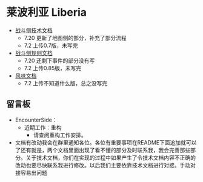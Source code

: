 # 莱波利亚 Liberia

+ [战斗侧技术文档](/docs/战斗-技术文档.md)
  + 7.20 更新了地图侧的部分，补充了部分流程
  + 7.2 上传0.7版，未写完
+ [战斗侧规则文档](/docs/战斗-规则文档.md)
  + 7.20 还剩下事件的部分没有写
  + 7.2 上传0.85版，未写完
+ [风味文档](/docs/风味文档.md)
  + 7.2 上传不知道什么版，总之没写完

## 留言板

+ EncounterSide：
  + 近期工作：重构
    + 请查阅重构工作安排。
+ 文档有改动我会在群里通知各位。各位有重要事项在README下面追加就可以了还有就是，两个文档里面出现了看不懂的部分及时联系我，我会完善那些部分。关于技术文档，你们在实现的过程中如果产生了令技术文档内容不正确的改动也要尽快联系我进行修改。以后我们主要依靠技术文档进行对接。手动对接容易出问题

